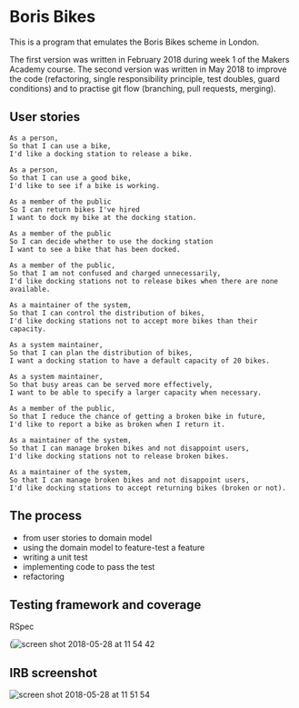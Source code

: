 # Boris Bikes #

This is a program that emulates the Boris Bikes scheme in London.

The first version was written in February 2018 during week 1 of the Makers Academy course. The second version was written in May 2018 to improve the code (refactoring, single responsibility principle, test doubles, guard conditions) and to practise git flow (branching, pull requests, merging).


## User stories
```
As a person,
So that I can use a bike,
I'd like a docking station to release a bike.

As a person,
So that I can use a good bike,
I'd like to see if a bike is working.

As a member of the public
So I can return bikes I've hired
I want to dock my bike at the docking station.

As a member of the public
So I can decide whether to use the docking station
I want to see a bike that has been docked.

As a member of the public,
So that I am not confused and charged unnecessarily,
I'd like docking stations not to release bikes when there are none available.

As a maintainer of the system,
So that I can control the distribution of bikes,
I'd like docking stations not to accept more bikes than their capacity.

As a system maintainer,
So that I can plan the distribution of bikes,
I want a docking station to have a default capacity of 20 bikes.

As a system maintainer,
So that busy areas can be served more effectively,
I want to be able to specify a larger capacity when necessary.

As a member of the public,
So that I reduce the chance of getting a broken bike in future,
I'd like to report a bike as broken when I return it.

As a maintainer of the system,
So that I can manage broken bikes and not disappoint users,
I'd like docking stations not to release broken bikes.

As a maintainer of the system,
So that I can manage broken bikes and not disappoint users,
I'd like docking stations to accept returning bikes (broken or not).

```


## The process

- from user stories to domain model
- using the domain model to feature-test a feature
- writing a unit test
- implementing code to pass the test
- refactoring


## Testing framework and coverage
RSpec

(![screen shot 2018-05-28 at 11 54 42](https://user-images.githubusercontent.com/33669463/40611370-f6cab5f6-626d-11e8-9c32-5abb0239c6ca.png)


## IRB screenshot

![screen shot 2018-05-28 at 11 51 54](https://user-images.githubusercontent.com/33669463/40611348-dcfc1638-626d-11e8-9aca-a8b16e8f4236.png)


